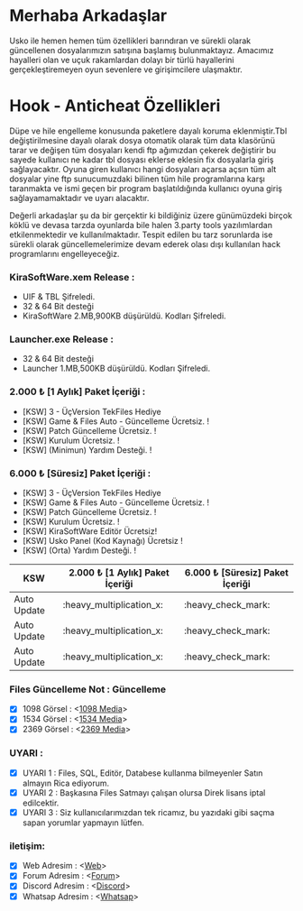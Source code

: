 # Merhaba Arkadaşlar #

Usko ile hemen hemen tüm özellikleri barındıran ve sürekli olarak güncellenen dosyalarımızın satışına başlamış bulunmaktayız.
Amacımız hayalleri olan ve uçuk rakamlardan dolayı bir türlü hayallerini gerçekleştiremeyen oyun sevenlere ve girişimcilere ulaşmaktır.

# Hook - Anticheat Özellikleri #
Düpe ve hile engelleme konusunda paketlere dayalı koruma eklenmiştir.Tbl değiştirilmesine dayalı olarak dosya otomatik olarak tüm data klasörünü tarar ve değişen tüm dosyaları kendi ftp ağımızdan çekerek değiştirir bu sayede kullanıcı ne kadar tbl dosyası eklerse eklesin fix dosyalarla giriş sağlayacaktır.
Oyuna giren kullanıcı hangi dosyaları açarsa açsın tüm alt dosyalar yine ftp sunucumuzdaki bilinen tüm hile programlarına karşı taranmakta ve ismi geçen bir program başlatıldığında kullanıcı oyuna giriş sağlayamamaktadır ve uyarı alacaktır.

Değerli arkadaşlar şu da bir gerçektir ki bildiğiniz üzere günümüzdeki birçok köklü ve devasa tarzda oyunlarda bile halen 3.party tools yazılımlardan etkilenmektedir ve kullanılmaktadır.
Tespit edilen bu tarz sorunlarda ise sürekli olarak güncellemelerimize devam ederek olası dışı kullanılan hack programlarını engelleyeceğiz.

### KiraSoftWare.xem Release :
- UIF & TBL Şifreledi.
- 32 & 64 Bit desteği
- KiraSoftWare 2.MB,900KB düşürüldü. Kodları Şifreledi.

### Launcher.exe Release :
- 32 & 64 Bit desteği
- Launcher 1.MB,500KB düşürüldü. Kodları Şifreledi.

### 2.000 ₺ [1 Aylık] Paket İçeriği :
- [KSW] 3 - ÜçVersion TekFiles Hediye
- [KSW] Game & Files Auto - Güncelleme Ücretsiz. !
- [KSW] Patch Güncelleme Ücretsiz. !
- [KSW] Kurulum Ücretsiz. !
- [KSW] (Minimun) Yardım Desteği. !

### 6.000 ₺ [Süresiz] Paket İçeriği :
- [KSW] 3 - ÜçVersion TekFiles Hediye
- [KSW] Game & Files Auto - Güncelleme Ücretsiz. !
- [KSW] Patch Güncelleme Ücretsiz. !
- [KSW] Kurulum Ücretsiz. !
- [KSW] KiraSoftWare Editör Ücretsiz!
- [KSW] Usko Panel (Kod Kaynağı) Ücretsiz !
- [KSW] (Orta) Yardım Desteği. !

<table>
	<thead>
		<tr>
			<th>KSW</th>
			<th>2.000 ₺ [1 Aylık] Paket İçeriği</th>
      <th>6.000 ₺ [Süresiz] Paket İçeriği</th>
		</tr>
	</thead>
	<tbody>
		<tr>
			<td>Auto Update</td>
			<td>:heavy_multiplication_x:</td>
      <td>:heavy_check_mark:</td>
		</tr>
		<tr>
			<td>Auto Update</td>
			<td>:heavy_multiplication_x:</td>
      <td>:heavy_check_mark:</td>
		</tr>
		<tr>
			<td>Auto Update</td>
			<td>:heavy_multiplication_x:</td>
      <td>:heavy_check_mark:</td>
		</tr>    
	</tbody>
</table>

### Files Güncelleme Not : Güncelleme
- [X] 1098 Görsel     : <[1098 Media](https://forum.kiraguard.com/index.php?media/categories/1098-koserver.1/)>
- [X] 1534 Görsel     : <[1534 Media](https://forum.kiraguard.com/index.php?media/categories/1534-koserver.2/)>
- [X] 2369 Görsel     : <[2369 Media](https://forum.kiraguard.com/index.php?media/categories/2369-koserver.3/)>

### UYARI : 
- [X] UYARI 1 : Files, SQL, Editör, Databese kullanma bilmeyenler Satın almayın Rica ediyorum.
- [X] UYARI 2 : Başkasına Files Satmayı çalışan olursa Direk lisans iptal edilcektir.
- [X] UYARI 3 : Siz kullanıcılarımızdan tek ricamız, bu yazıdaki gibi saçma sapan yorumlar yapmayın lütfen.

### iletişim:
- [X] Web Adresim     : <[Web](https://kiraguard.com)>
- [X] Forum Adresim   : <[Forum](https://forum.kiraguard.com/index.php)>
- [X] Discord Adresim : <[Discord](https://discord.gg/bDAG2mNqgb)>
- [X] Whatsap Adresim : <[Whatsap](https://api.whatsapp.com/send/?phone=905411599404&text&type=phone_number&app_absent=0)>
